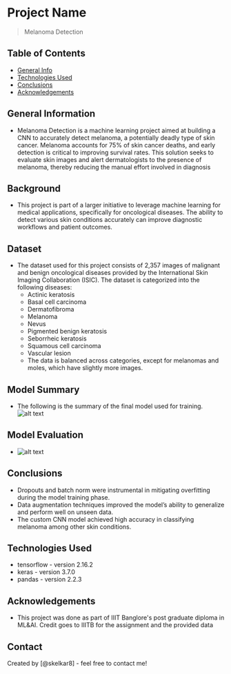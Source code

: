 # Project Name
> Melanoma Detection


## Table of Contents
* [General Info](#general-information)
* [Technologies Used](#technologies-used)
* [Conclusions](#conclusions)
* [Acknowledgements](#acknowledgements)


## General Information
- Melanoma Detection is a machine learning project aimed at building a CNN to accurately detect melanoma, a potentially deadly type of skin cancer. Melanoma accounts for 75% of skin cancer deaths, and early detection is critical to improving survival rates. This solution seeks to evaluate skin images and alert dermatologists to the presence of melanoma, thereby reducing the manual effort involved in diagnosis

## Background
- This project is part of a larger initiative to leverage machine learning for medical applications, specifically for oncological diseases. The ability to detect various skin conditions accurately can improve diagnostic workflows and patient outcomes.

## Dataset
- The dataset used for this project consists of 2,357 images of malignant and benign oncological diseases provided by the International Skin Imaging Collaboration (ISIC). The dataset is categorized into the following diseases:
  - Actinic keratosis
  - Basal cell carcinoma
  - Dermatofibroma
  - Melanoma
  - Nevus
  - Pigmented benign keratosis
  - Seborrheic keratosis
  - Squamous cell carcinoma
  - Vascular lesion
  - The data is balanced across categories, except for melanomas and moles, which have slightly more images.

## Model Summary
- The following is the summary of the final model used for training.
![alt text](<Screenshot 2024-12-16 at 11.42.07 PM.png>)

## Model Evaluation
- ![alt text](image.png)

## Conclusions
- Dropouts and batch norm were instrumental in mitigating overfitting during the model training phase.
- Data augmentation techniques improved the model’s ability to generalize and perform well on unseen data.
- The custom CNN model achieved high accuracy in classifying melanoma among other skin conditions.


## Technologies Used
- tensorflow - version 2.16.2
- keras - version 3.7.0
- pandas - version 2.2.3

## Acknowledgements
- This project was done as part of IIIT Banglore's post graduate diploma in ML&AI. Credit goes to IIITB for the assignment and the provided data


## Contact
Created by [@skelkar8] - feel free to contact me!
